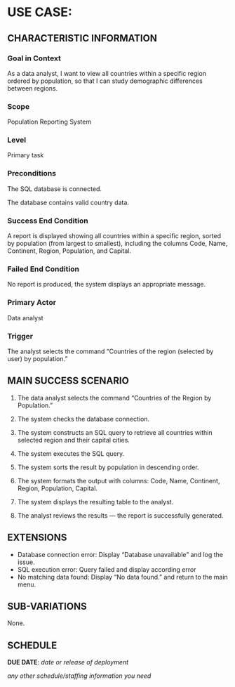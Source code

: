 # USE CASE: <number> <the name should be the goal as a short active verb phrase>

## CHARACTERISTIC INFORMATION

### Goal in Context

As a data analyst, I want to view all countries within a specific region ordered by population,  so that I can study demographic differences between regions.

### Scope

Population Reporting System

### Level
Primary task

### Preconditions

The SQL database is connected.

The database contains valid country data.

### Success End Condition

A report is displayed showing all countries within a specific region, sorted by population (from largest to smallest), including the columns Code, Name, Continent, Region, Population, and Capital.

### Failed End Condition

No report is produced, the system displays an appropriate message.

### Primary Actor

Data analyst

### Trigger

The analyst selects the command “Countries of the region (selected by user) by population.”

## MAIN SUCCESS SCENARIO

1. The data analyst selects the command “Countries of the Region by Population.”

2. The system checks the database connection.

3. The system constructs an SQL query to retrieve all countries within selected region and their capital cities.

4. The system executes the SQL query.

5. The system sorts the result by population in descending order.

6. The system formats the output with columns: Code, Name, Continent, Region, Population, Capital.

7. The system displays the resulting table to the analyst.

8. The analyst reviews the results — the report is successfully generated.

## EXTENSIONS

- Database connection error: Display “Database unavailable” and log the issue.
- SQL execution error: Query failed and display according error
- No matching data found: Display “No data found.” and return to the main menu.

## SUB-VARIATIONS

None.

## SCHEDULE

**DUE DATE**: *date or release of deployment*

*any other schedule/staffing information you need*